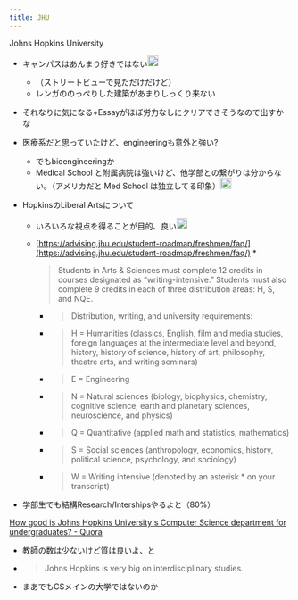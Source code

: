 ```yaml
---
title: JHU
---
```


Johns Hopkins University

* キャンパスはあんまり好きではない<img src='https://scrapbox.io/api/pages/blu3mo-public/blu3mo/icon' alt='blu3mo.icon' height="19.5"/>
  
  * （ストリートビューで見ただけだけど）
  * レンガののっぺりした建築があまりしっくり来ない
* それなりに気になる+Essayがほぼ労力なしにクリアできそうなので出すかな

* 医療系だと思っていたけど、engineeringも意外と強い?
  
  * でもbioengineeringか
  * Medical School と附属病院は強いけど、他学部との繋がりは分からない。（アメリカだと Med School は独立してる印象）<img src='https://scrapbox.io/api/pages/blu3mo-public/aka/icon' alt='aka.icon' height="19.5"/>
* HopkinsのLiberal Artsについて
  
  * いろいろな視点を得ることが目的、良い<img src='https://scrapbox.io/api/pages/blu3mo-public/blu3mo/icon' alt='blu3mo.icon' height="19.5"/>
  * [https://advising.jhu.edu/student-roadmap/freshmen/faq/](https://advising.jhu.edu/student-roadmap/freshmen/faq/)
    * 
       > 
       > Students in Arts & Sciences must complete 12 credits in courses designated as “writing-intensive.”  Students must also complete 9 credits in each of three distribution areas: H, S, and NQE.
    
    * 
       > 
       > Distribution, writing, and university requirements:
    
    * 
       > 
       > H = Humanities (classics, English, film and media studies, foreign languages at the intermediate level and beyond, history, history of science, history of art, philosophy, theatre arts, and writing seminars)
    
    * 
       > 
       > E = Engineering
    
    * 
       > 
       > N = Natural sciences (biology, biophysics, chemistry, cognitive science, earth and planetary sciences, neuroscience, and physics)
    
    * 
       > 
       > Q = Quantitative (applied math and statistics, mathematics)
    
    * 
       > 
       > S = Social sciences (anthropology, economics, history, political science, psychology, and sociology)
    
    * 
       > 
       > W = Writing intensive (denoted by an asterisk * on your transcript)

* 学部生でも結構Research/Intershipsやるよと（80%）

[How good is Johns Hopkins University's Computer Science department for undergraduates? - Quora](https://www.quora.com/How-good-is-Johns-Hopkins-Universitys-Computer-Science-department-for-undergraduates)

* 教師の数は少ないけど質は良いよ、と

* 
   > 
   > Johns Hopkins is very big on interdisciplinary studies.

* まあでもCSメインの大学ではないのか
